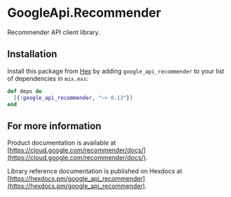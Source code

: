 # GoogleApi.Recommender

Recommender API client library.



## Installation

Install this package from [Hex](https://hex.pm) by adding
`google_api_recommender` to your list of dependencies in `mix.exs`:

```elixir
def deps do
  [{:google_api_recommender, "~> 0.13"}]
end
```

## For more information

Product documentation is available at [https://cloud.google.com/recommender/docs/](https://cloud.google.com/recommender/docs/).

Library reference documentation is published on Hexdocs at
[https://hexdocs.pm/google_api_recommender](https://hexdocs.pm/google_api_recommender).
